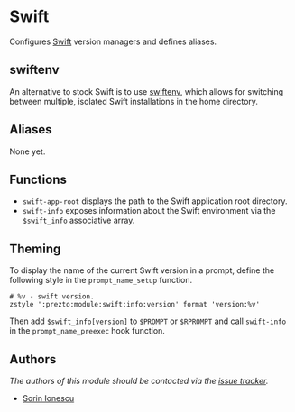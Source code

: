 Swift
====

Configures [Swift][1] version managers and defines aliases.

swiftenv
--------

An alternative to stock Swift is to use [swiftenv][2], which allows for switching between
multiple, isolated Swift installations in the home directory.

Aliases
-------

None yet.

Functions
---------

  - `swift-app-root` displays the path to the Swift application root directory.
  - `swift-info` exposes information about the Swift environment via the
    `$swift_info` associative array.

Theming
-------

To display the name of the current Swift version in a prompt, define the
following style in the `prompt_name_setup` function.

    # %v - swift version.
    zstyle ':prezto:module:swift:info:version' format 'version:%v'

Then add `$swift_info[version]` to `$PROMPT` or `$RPROMPT` and call
`swift-info` in the `prompt_name_preexec` hook function.

Authors
-------

*The authors of this module should be contacted via the [issue tracker][3].*

  - [Sorin Ionescu](https://github.com/sorin-ionescu)

[1]: http://www.swift.org
[2]: https://github.com/kylef/swiftenv
[3]: https://github.com/sorin-ionescu/prezto/issues
